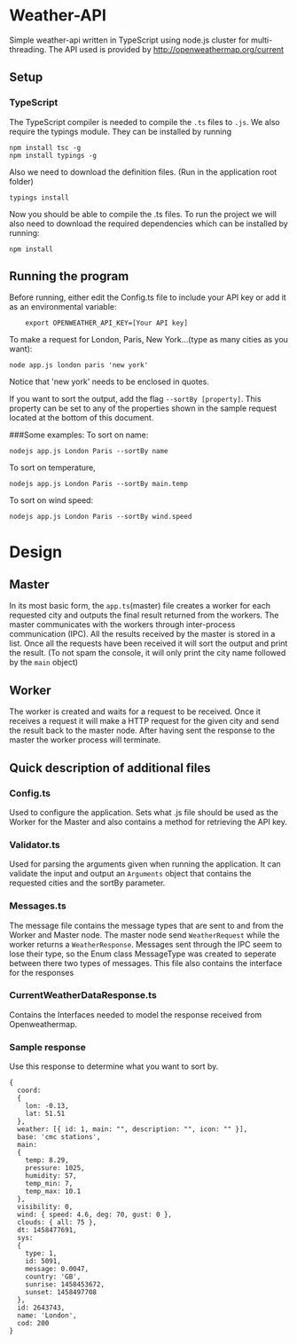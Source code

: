 # Weather-API
Simple weather-api written in TypeScript using node.js cluster for multi-threading. The API used is provided by  http://openweathermap.org/current

## Setup
### TypeScript
The TypeScript compiler is needed to compile the `.ts` files to `.js`. We also require the typings module. They can be installed by running

    npm install tsc -g
    npm install typings -g
Also we need to download the definition files. (Run in the application root folder)

    typings install
Now you should be able to compile the .ts files.
To run the project we will also need to download the required dependencies which can be installed by running:

    npm install

## Running the program
Before running, either edit the Config.ts file to include your API key or add it as an environmental variable:

        export OPENWEATHER_API_KEY=[Your API key]
To make a request for London, Paris, New York...(type as many cities as you want):

    node app.js london paris 'new york'
Notice that 'new york' needs to be enclosed in quotes.

If you want to sort the output, add the flag `--sortBy [property]`. This property can be set to any of the properties shown in the sample request located at the bottom of this document.

###Some examples:
To sort on name:

    nodejs app.js London Paris --sortBy name
To sort on temperature,

    nodejs app.js London Paris --sortBy main.temp

To sort on wind speed:

    nodejs app.js London Paris --sortBy wind.speed
# Design
## Master
In its most basic form, the `app.ts`(master) file creates a worker for each requested city and outputs the final result returned from the workers. The master communicates with the workers through inter-process communication (IPC). All the results received by the master is stored in a list. Once all the requests have been received it will sort the output and print the result. (To not spam the console, it will only print the city name followed by the `main` object)

## Worker
The worker is created and waits for a request to be received. Once it receives a request it will make a HTTP request for the given city and send the result back to the master node. After having sent the response to the master the worker process will terminate.

## Quick description of additional files
### Config.ts
Used to configure the application. Sets what .js file should be used as the Worker for the Master and also contains a method for retrieving the API key.

### Validator.ts
Used for parsing the arguments given when running the application. It can validate the input and output an `Arguments` object that contains the requested cities and the sortBy parameter.

### Messages.ts
The message file contains the message types that are sent to and from the Worker and Master node. The master node send `WeatherRequest` while the worker returns a `WeatherResponse`. Messages sent through the IPC seem to lose their type, so the Enum class MessageType was created to seperate between there two types of messages. This file also contains the interface for the responses

### CurrentWeatherDataResponse.ts
Contains the Interfaces needed to model the response received from Openweathermap.


### Sample response
Use this response to determine what you want to sort by.

    { 
      coord: 
      { 
        lon: -0.13, 
        lat: 51.51 
      },
      weather: [{ id: 1, main: "", description: "", icon: "" }],
      base: 'cmc stations',
      main:
      {
        temp: 8.29,
        pressure: 1025,
        humidity: 57,
        temp_min: 7,
        temp_max: 10.1
      },
      visibility: 0,
      wind: { speed: 4.6, deg: 70, gust: 0 },
      clouds: { all: 75 },
      dt: 1458477691,
      sys:
      {
        type: 1,
        id: 5091,
        message: 0.0047,
        country: 'GB',
        sunrise: 1458453672,
        sunset: 1458497708
      },
      id: 2643743,
      name: 'London',
      cod: 200 
    }
